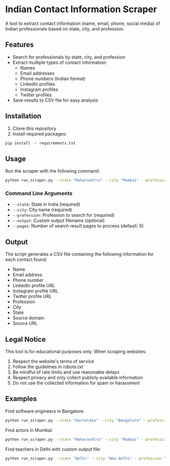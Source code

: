 # Indian Contact Information Scraper

A tool to extract contact information (name, email, phone, social media) of Indian professionals based on state, city, and profession.

## Features

- Search for professionals by state, city, and profession
- Extract multiple types of contact information:
  - Names
  - Email addresses
  - Phone numbers (Indian format)
  - LinkedIn profiles
  - Instagram profiles
  - Twitter profiles
- Save results to CSV file for easy analysis

## Installation

1. Clone this repository
2. Install required packages:

```bash
pip install -r requirements.txt
```

## Usage

Run the scraper with the following command:

```bash
python run_scraper.py --state "Maharashtra" --city "Mumbai" --profession "doctor" --pages 3
```

### Command Line Arguments

- `--state`: State in India (required)
- `--city`: City name (required)
- `--profession`: Profession to search for (required)
- `--output`: Custom output filename (optional)
- `--pages`: Number of search result pages to process (default: 5)

## Output

The script generates a CSV file containing the following information for each contact found:

- Name
- Email address
- Phone number
- LinkedIn profile URL
- Instagram profile URL
- Twitter profile URL
- Profession
- City
- State
- Source domain
- Source URL

## Legal Notice

This tool is for educational purposes only. When scraping websites:

1. Respect the website's terms of service
2. Follow the guidelines in robots.txt
3. Be mindful of rate limits and use reasonable delays
4. Respect privacy and only collect publicly available information
5. Do not use the collected information for spam or harassment

## Examples

Find software engineers in Bangalore:
```bash
python run_scraper.py --state "Karnataka" --city "Bangalore" --profession "software engineer"
```

Find actors in Mumbai:
```bash
python run_scraper.py --state "Maharashtra" --city "Mumbai" --profession "actor"
```

Find teachers in Delhi with custom output file:
```bash
python run_scraper.py --state "Delhi" --city "New Delhi" --profession "teacher" --output "delhi_teachers.csv"
```
